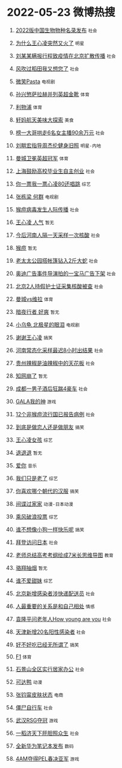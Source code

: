 # 2022-05-23 微博热搜 
1. [2022版中国生物物种名录发布](https://m.weibo.cn/search?containerid=100103type%3D1%26t%3D10%26q%3D%232022%E7%89%88%E4%B8%AD%E5%9B%BD%E7%94%9F%E7%89%A9%E7%89%A9%E7%A7%8D%E5%90%8D%E5%BD%95%E5%8F%91%E5%B8%83%23&stream_entry_id=51&isnewpage=1&extparam=seat%3D1%26c_type%3D51%26filter_type%3Drealtimehot%26cate%3D10103%26pos%3D0%26dgr%3D0%26display_time%3D1653244103%26pre_seqid%3D165324410371600446266&luicode=10000011&lfid=106003type%3D25%26t%3D3%26disable_hot%3D1%26filter_type%3Drealtimehot) `社会` 

2. [为什么王心凌突然又火了](https://m.weibo.cn/search?containerid=100103type%3D1%26t%3D10%26q%3D%23%E4%B8%BA%E4%BB%80%E4%B9%88%E7%8E%8B%E5%BF%83%E5%87%8C%E7%AA%81%E7%84%B6%E5%8F%88%E7%81%AB%E4%BA%86%23&stream_entry_id=31&isnewpage=1&extparam=seat%3D1%26c_type%3D31%26dgr%3D0%26cate%3D0%26realpos%3D1%26lcate%3D5001%26filter_type%3Drealtimehot%26flag%3D16%26pos%3D0%26display_time%3D1653244103%26pre_seqid%3D165324410371600446266&luicode=10000011&lfid=106003type%3D25%26t%3D3%26disable_hot%3D1%26filter_type%3Drealtimehot) `明星` 

3. [刘某某瞒报行程致疫情在北京扩散传播](https://m.weibo.cn/search?containerid=100103type%3D1%26t%3D10%26q%3D%23%E5%88%98%E6%9F%90%E6%9F%90%E7%9E%92%E6%8A%A5%E8%A1%8C%E7%A8%8B%E8%87%B4%E7%96%AB%E6%83%85%E5%9C%A8%E5%8C%97%E4%BA%AC%E6%89%A9%E6%95%A3%E4%BC%A0%E6%92%AD%23&stream_entry_id=31&isnewpage=1&extparam=seat%3D1%26c_type%3D31%26dgr%3D0%26cate%3D0%26realpos%3D2%26lcate%3D5001%26filter_type%3Drealtimehot%26flag%3D1%26pos%3D1%26display_time%3D1653244103%26pre_seqid%3D165324410371600446266&luicode=10000011&lfid=106003type%3D25%26t%3D3%26disable_hot%3D1%26filter_type%3Drealtimehot) `社会` 

4. [风吹过稻田我又想您了](https://m.weibo.cn/search?containerid=100103type%3D1%26t%3D10%26q%3D%23%E9%A3%8E%E5%90%B9%E8%BF%87%E7%A8%BB%E7%94%B0%E6%88%91%E5%8F%88%E6%83%B3%E6%82%A8%E4%BA%86%23&stream_entry_id=31&isnewpage=1&extparam=seat%3D1%26c_type%3D31%26dgr%3D0%26cate%3D0%26realpos%3D3%26lcate%3D5001%26filter_type%3Drealtimehot%26flag%3D16%26pos%3D2%26display_time%3D1653244103%26pre_seqid%3D165324410371600446266&luicode=10000011&lfid=106003type%3D25%26t%3D3%26disable_hot%3D1%26filter_type%3Drealtimehot) `社会` 

5. [微笑Pasta](https://m.weibo.cn/search?containerid=100103type%3D1%26t%3D10%26q%3D%E5%BE%AE%E7%AC%91Pasta&stream_entry_id=31&isnewpage=1&extparam=seat%3D1%26c_type%3D31%26dgr%3D0%26cate%3D0%26realpos%3D4%26lcate%3D5001%26filter_type%3Drealtimehot%26flag%3D16%26pos%3D3%26display_time%3D1653244103%26pre_seqid%3D165324410371600446266&luicode=10000011&lfid=106003type%3D25%26t%3D3%26disable_hot%3D1%26filter_type%3Drealtimehot) `电视剧` 

6. [孙兴慜萨拉赫并列英超金靴](http://m.weibo.cn/c/wbox?&id=j84w2uenjc&roomid=10030&q=%23%E5%AD%99%E5%85%B4%E6%85%9C%E8%90%A8%E6%8B%89%E8%B5%AB%E5%B9%B6%E5%88%97%E8%8B%B1%E8%B6%85%E9%87%91%E9%9D%B4%23&extparam=seat%3D1%26c_type%3D31%26dgr%3D0%26cate%3D0%26realpos%3D5%26lcate%3D5001%26filter_type%3Drealtimehot%26flag%3D1%26pos%3D4%26display_time%3D1653244103%26pre_seqid%3D165324410371600446266&luicode=10000011&lfid=106003type%3D25%26t%3D3%26disable_hot%3D1%26filter_type%3Drealtimehot) `体育` 

7. [利物浦](https://m.weibo.cn/search?containerid=100103type%3D1%26t%3D10%26q%3D%E5%88%A9%E7%89%A9%E6%B5%A6&stream_entry_id=31&isnewpage=1&extparam=seat%3D1%26c_type%3D31%26dgr%3D0%26cate%3D0%26realpos%3D6%26lcate%3D5001%26filter_type%3Drealtimehot%26flag%3D0%26pos%3D5%26display_time%3D1653244103%26pre_seqid%3D165324410371600446266&luicode=10000011&lfid=106003type%3D25%26t%3D3%26disable_hot%3D1%26filter_type%3Drealtimehot) `体育` 

8. [轩妈航天美味大探索](https://m.weibo.cn/search?containerid=100103type%3D1%26t%3D10%26q%3D%23%E8%BD%A9%E5%A6%88%E8%88%AA%E5%A4%A9%E7%BE%8E%E5%91%B3%E5%A4%A7%E6%8E%A2%E7%B4%A2%23&stream_entry_id=31&isnewpage=1&extparam=seat%3D1%26c_type%3D31%26dgr%3D0%26cate%3D0%26lcate%3D5001%26filter_type%3Drealtimehot%26topic_ad%3D1%26pos%3D6%26adid%3D154922%26display_time%3D1653244103%26pre_seqid%3D165324410371600446266&luicode=10000011&lfid=106003type%3D25%26t%3D3%26disable_hot%3D1%26filter_type%3Drealtimehot) `美食` 

9. [榜一大哥哄走6名女主播90余万元](https://m.weibo.cn/search?containerid=100103type%3D1%26t%3D10%26q%3D%23%E6%A6%9C%E4%B8%80%E5%A4%A7%E5%93%A5%E5%93%84%E8%B5%B06%E5%90%8D%E5%A5%B3%E4%B8%BB%E6%92%AD90%E4%BD%99%E4%B8%87%E5%85%83%23&stream_entry_id=31&isnewpage=1&extparam=seat%3D1%26c_type%3D31%26dgr%3D0%26cate%3D0%26realpos%3D7%26lcate%3D5001%26filter_type%3Drealtimehot%26flag%3D0%26pos%3D7%26display_time%3D1653244103%26pre_seqid%3D165324410371600446266&luicode=10000011&lfid=106003type%3D25%26t%3D3%26disable_hot%3D1%26filter_type%3Drealtimehot) `社会` 

10. [刘畊宏指导周杰伦健身旧照](https://m.weibo.cn/search?containerid=100103type%3D1%26t%3D10%26q%3D%23%E5%88%98%E7%95%8A%E5%AE%8F%E6%8C%87%E5%AF%BC%E5%91%A8%E6%9D%B0%E4%BC%A6%E5%81%A5%E8%BA%AB%E6%97%A7%E7%85%A7%23&stream_entry_id=31&isnewpage=1&extparam=seat%3D1%26c_type%3D31%26dgr%3D0%26cate%3D0%26realpos%3D8%26lcate%3D5001%26filter_type%3Drealtimehot%26flag%3D0%26pos%3D8%26display_time%3D1653244103%26pre_seqid%3D165324410371600446266&luicode=10000011&lfid=106003type%3D25%26t%3D3%26disable_hot%3D1%26filter_type%3Drealtimehot) `明星-内地` 

11. [曼城卫冕英超冠军](https://m.weibo.cn/search?containerid=100103type%3D1%26t%3D10%26q%3D%23%E6%9B%BC%E5%9F%8E%E5%8D%AB%E5%86%95%E8%8B%B1%E8%B6%85%E5%86%A0%E5%86%9B%23&stream_entry_id=31&isnewpage=1&extparam=seat%3D1%26c_type%3D31%26dgr%3D0%26cate%3D0%26realpos%3D9%26lcate%3D5001%26filter_type%3Drealtimehot%26flag%3D1%26pos%3D9%26display_time%3D1653244103%26pre_seqid%3D165324410371600446266&luicode=10000011&lfid=106003type%3D25%26t%3D3%26disable_hot%3D1%26filter_type%3Drealtimehot) `体育` 

12. [上海鼓励高校毕业生自主创业](https://m.weibo.cn/search?containerid=100103type%3D1%26t%3D10%26q%3D%23%E4%B8%8A%E6%B5%B7%E9%BC%93%E5%8A%B1%E9%AB%98%E6%A0%A1%E6%AF%95%E4%B8%9A%E7%94%9F%E8%87%AA%E4%B8%BB%E5%88%9B%E4%B8%9A%23&stream_entry_id=31&isnewpage=1&extparam=seat%3D1%26c_type%3D31%26dgr%3D0%26cate%3D0%26realpos%3D10%26lcate%3D5001%26filter_type%3Drealtimehot%26flag%3D0%26pos%3D10%26display_time%3D1653244103%26pre_seqid%3D165324410371600446266&luicode=10000011&lfid=106003type%3D25%26t%3D3%26disable_hot%3D1%26filter_type%3Drealtimehot) `社会` 

13. [你一票我一票心凌80还唱跳](https://m.weibo.cn/search?containerid=100103type%3D1%26t%3D10%26q%3D%23%E4%BD%A0%E4%B8%80%E7%A5%A8%E6%88%91%E4%B8%80%E7%A5%A8%E5%BF%83%E5%87%8C80%E8%BF%98%E5%94%B1%E8%B7%B3%23&stream_entry_id=31&isnewpage=1&extparam=seat%3D1%26c_type%3D31%26dgr%3D0%26cate%3D0%26realpos%3D11%26lcate%3D5001%26filter_type%3Drealtimehot%26flag%3D2%26pos%3D11%26display_time%3D1653244103%26pre_seqid%3D165324410371600446266&luicode=10000011&lfid=106003type%3D25%26t%3D3%26disable_hot%3D1%26filter_type%3Drealtimehot) `综艺` 

14. [张栋梁 何群](https://m.weibo.cn/search?containerid=100103type%3D1%26t%3D10%26q%3D%E5%BC%A0%E6%A0%8B%E6%A2%81+%E4%BD%95%E7%BE%A4&stream_entry_id=31&isnewpage=1&extparam=seat%3D1%26c_type%3D31%26dgr%3D0%26cate%3D0%26realpos%3D12%26lcate%3D5001%26filter_type%3Drealtimehot%26flag%3D2%26pos%3D12%26display_time%3D1653244103%26pre_seqid%3D165324410371600446266&luicode=10000011&lfid=106003type%3D25%26t%3D3%26disable_hot%3D1%26filter_type%3Drealtimehot) `电视剧` 

15. [猴痘病毒发生人际传播](https://m.weibo.cn/search?containerid=100103type%3D1%26t%3D10%26q%3D%23%E7%8C%B4%E7%97%98%E7%97%85%E6%AF%92%E5%8F%91%E7%94%9F%E4%BA%BA%E9%99%85%E4%BC%A0%E6%92%AD%23&stream_entry_id=31&isnewpage=1&extparam=seat%3D1%26c_type%3D31%26dgr%3D0%26cate%3D0%26realpos%3D13%26lcate%3D5001%26filter_type%3Drealtimehot%26flag%3D0%26pos%3D13%26display_time%3D1653244103%26pre_seqid%3D165324410371600446266&luicode=10000011&lfid=106003type%3D25%26t%3D3%26disable_hot%3D1%26filter_type%3Drealtimehot) `社会` 

16. [王心凌 人气](https://m.weibo.cn/search?containerid=100103type%3D1%26t%3D10%26q%3D%E7%8E%8B%E5%BF%83%E5%87%8C+%E4%BA%BA%E6%B0%94&stream_entry_id=31&isnewpage=1&extparam=seat%3D1%26c_type%3D31%26dgr%3D0%26cate%3D0%26realpos%3D14%26lcate%3D5001%26filter_type%3Drealtimehot%26flag%3D0%26pos%3D14%26display_time%3D1653244103%26pre_seqid%3D165324410371600446266&luicode=10000011&lfid=106003type%3D25%26t%3D3%26disable_hot%3D1%26filter_type%3Drealtimehot) `暂无` 

17. [今后河南人隔一天采样一次核酸](https://m.weibo.cn/search?containerid=100103type%3D1%26t%3D10%26q%3D%23%E4%BB%8A%E5%90%8E%E6%B2%B3%E5%8D%97%E4%BA%BA%E9%9A%94%E4%B8%80%E5%A4%A9%E9%87%87%E6%A0%B7%E4%B8%80%E6%AC%A1%E6%A0%B8%E9%85%B8%23&stream_entry_id=31&isnewpage=1&extparam=seat%3D1%26c_type%3D31%26dgr%3D0%26cate%3D0%26realpos%3D15%26lcate%3D5001%26filter_type%3Drealtimehot%26flag%3D0%26pos%3D15%26display_time%3D1653244103%26pre_seqid%3D165324410371600446266&luicode=10000011&lfid=106003type%3D25%26t%3D3%26disable_hot%3D1%26filter_type%3Drealtimehot) `社会` 

18. [猴痘](https://m.weibo.cn/search?containerid=100103type%3D1%26t%3D10%26q%3D%23%E7%8C%B4%E7%97%98%23&stream_entry_id=31&isnewpage=1&extparam=seat%3D1%26c_type%3D31%26dgr%3D0%26cate%3D0%26realpos%3D16%26lcate%3D5001%26filter_type%3Drealtimehot%26flag%3D2%26pos%3D16%26display_time%3D1653244103%26pre_seqid%3D165324410371600446266&luicode=10000011&lfid=106003type%3D25%26t%3D3%26disable_hot%3D1%26filter_type%3Drealtimehot) `暂无` 

19. [老太太公园搭帐篷钻入2斤大蛇](https://m.weibo.cn/search?containerid=100103type%3D1%26t%3D10%26q%3D%23%E8%80%81%E5%A4%AA%E5%A4%AA%E5%85%AC%E5%9B%AD%E6%90%AD%E5%B8%90%E7%AF%B7%E9%92%BB%E5%85%A52%E6%96%A4%E5%A4%A7%E8%9B%87%23&stream_entry_id=31&isnewpage=1&extparam=seat%3D1%26c_type%3D31%26dgr%3D0%26cate%3D0%26realpos%3D17%26lcate%3D5001%26filter_type%3Drealtimehot%26flag%3D0%26pos%3D17%26display_time%3D1653244103%26pre_seqid%3D165324410371600446266&luicode=10000011&lfid=106003type%3D25%26t%3D3%26disable_hot%3D1%26filter_type%3Drealtimehot) `社会` 

20. [奥迪广告事件导演拍的一宝马广告下架](https://m.weibo.cn/search?containerid=100103type%3D1%26t%3D10%26q%3D%23%E5%A5%A5%E8%BF%AA%E5%B9%BF%E5%91%8A%E4%BA%8B%E4%BB%B6%E5%AF%BC%E6%BC%94%E6%8B%8D%E7%9A%84%E4%B8%80%E5%AE%9D%E9%A9%AC%E5%B9%BF%E5%91%8A%E4%B8%8B%E6%9E%B6%23&stream_entry_id=31&isnewpage=1&extparam=seat%3D1%26c_type%3D31%26dgr%3D0%26cate%3D0%26realpos%3D18%26lcate%3D5001%26filter_type%3Drealtimehot%26flag%3D0%26pos%3D18%26display_time%3D1653244103%26pre_seqid%3D165324410371600446266&luicode=10000011&lfid=106003type%3D25%26t%3D3%26disable_hot%3D1%26filter_type%3Drealtimehot) `社会` 

21. [北京2人持假护士证采集核酸被查](https://m.weibo.cn/search?containerid=100103type%3D1%26t%3D10%26q%3D%23%E5%8C%97%E4%BA%AC2%E4%BA%BA%E6%8C%81%E5%81%87%E6%8A%A4%E5%A3%AB%E8%AF%81%E9%87%87%E9%9B%86%E6%A0%B8%E9%85%B8%E8%A2%AB%E6%9F%A5%23&stream_entry_id=31&isnewpage=1&extparam=seat%3D1%26c_type%3D31%26dgr%3D0%26cate%3D0%26realpos%3D19%26lcate%3D5001%26filter_type%3Drealtimehot%26flag%3D0%26pos%3D19%26display_time%3D1653244103%26pre_seqid%3D165324410371600446266&luicode=10000011&lfid=106003type%3D25%26t%3D3%26disable_hot%3D1%26filter_type%3Drealtimehot) `社会` 

22. [曼城vs维拉](http://m.weibo.cn/c/wbox?&id=j84w2uenjc&roomid=9994&q=%23%E6%9B%BC%E5%9F%8Evs%E7%BB%B4%E6%8B%89%23&extparam=seat%3D1%26c_type%3D31%26dgr%3D0%26cate%3D0%26realpos%3D20%26lcate%3D5001%26filter_type%3Drealtimehot%26flag%3D0%26pos%3D20%26display_time%3D1653244103%26pre_seqid%3D165324410371600446266&luicode=10000011&lfid=106003type%3D25%26t%3D3%26disable_hot%3D1%26filter_type%3Drealtimehot) `体育` 

23. [暗夜行者 好爽](https://m.weibo.cn/search?containerid=100103type%3D1%26t%3D10%26q%3D%E6%9A%97%E5%A4%9C%E8%A1%8C%E8%80%85+%E5%A5%BD%E7%88%BD&stream_entry_id=31&isnewpage=1&extparam=seat%3D1%26c_type%3D31%26dgr%3D0%26cate%3D0%26realpos%3D21%26lcate%3D5001%26filter_type%3Drealtimehot%26flag%3D0%26pos%3D21%26display_time%3D1653244103%26pre_seqid%3D165324410371600446266&luicode=10000011&lfid=106003type%3D25%26t%3D3%26disable_hot%3D1%26filter_type%3Drealtimehot) `暂无` 

24. [小乌龟 北极星的眼泪](https://m.weibo.cn/search?containerid=100103type%3D1%26t%3D10%26q%3D%E5%B0%8F%E4%B9%8C%E9%BE%9F+%E5%8C%97%E6%9E%81%E6%98%9F%E7%9A%84%E7%9C%BC%E6%B3%AA&stream_entry_id=31&isnewpage=1&extparam=seat%3D1%26c_type%3D31%26dgr%3D0%26cate%3D0%26realpos%3D22%26lcate%3D5001%26filter_type%3Drealtimehot%26flag%3D0%26pos%3D22%26display_time%3D1653244103%26pre_seqid%3D165324410371600446266&luicode=10000011&lfid=106003type%3D25%26t%3D3%26disable_hot%3D1%26filter_type%3Drealtimehot) `电视剧` 

25. [谢谢王心凌](https://m.weibo.cn/search?containerid=100103type%3D1%26t%3D10%26q%3D%23%E8%B0%A2%E8%B0%A2%E7%8E%8B%E5%BF%83%E5%87%8C%23&stream_entry_id=31&isnewpage=1&extparam=seat%3D1%26c_type%3D31%26dgr%3D0%26cate%3D0%26realpos%3D23%26lcate%3D5001%26filter_type%3Drealtimehot%26flag%3D0%26pos%3D23%26display_time%3D1653244103%26pre_seqid%3D165324410371600446266&luicode=10000011&lfid=106003type%3D25%26t%3D3%26disable_hot%3D1%26filter_type%3Drealtimehot) `搞笑` 

26. [河南常态化采样最迟8小时出结果](https://m.weibo.cn/search?containerid=100103type%3D1%26t%3D10%26q%3D%23%E6%B2%B3%E5%8D%97%E5%B8%B8%E6%80%81%E5%8C%96%E9%87%87%E6%A0%B7%E6%9C%80%E8%BF%9F8%E5%B0%8F%E6%97%B6%E5%87%BA%E7%BB%93%E6%9E%9C%23&stream_entry_id=31&isnewpage=1&extparam=seat%3D1%26c_type%3D31%26dgr%3D0%26cate%3D0%26realpos%3D24%26lcate%3D5001%26filter_type%3Drealtimehot%26flag%3D0%26pos%3D24%26display_time%3D1653244103%26pre_seqid%3D165324410371600446266&luicode=10000011&lfid=106003type%3D25%26t%3D3%26disable_hot%3D1%26filter_type%3Drealtimehot) `社会` 

27. [贵州辣椒是油辣椒中的天花板](https://m.weibo.cn/search?containerid=100103type%3D1%26t%3D10%26q%3D%23%E8%B4%B5%E5%B7%9E%E8%BE%A3%E6%A4%92%E6%98%AF%E6%B2%B9%E8%BE%A3%E6%A4%92%E4%B8%AD%E7%9A%84%E5%A4%A9%E8%8A%B1%E6%9D%BF%23&stream_entry_id=31&isnewpage=1&extparam=seat%3D1%26c_type%3D31%26dgr%3D0%26cate%3D0%26realpos%3D25%26lcate%3D5001%26filter_type%3Drealtimehot%26flag%3D0%26pos%3D25%26display_time%3D1653244103%26pre_seqid%3D165324410371600446266&luicode=10000011&lfid=106003type%3D25%26t%3D3%26disable_hot%3D1%26filter_type%3Drealtimehot) `社会` 

28. [知网崩了](https://m.weibo.cn/search?containerid=100103type%3D1%26t%3D10%26q%3D%E7%9F%A5%E7%BD%91%E5%B4%A9%E4%BA%86&stream_entry_id=31&isnewpage=1&extparam=seat%3D1%26c_type%3D31%26dgr%3D0%26cate%3D0%26realpos%3D26%26lcate%3D5001%26filter_type%3Drealtimehot%26flag%3D0%26pos%3D26%26display_time%3D1653244103%26pre_seqid%3D165324410371600446266&luicode=10000011&lfid=106003type%3D25%26t%3D3%26disable_hot%3D1%26filter_type%3Drealtimehot) `暂无` 

29. [成都一男子酒后狂踹4豪车](https://m.weibo.cn/search?containerid=100103type%3D1%26t%3D10%26q%3D%23%E6%88%90%E9%83%BD%E4%B8%80%E7%94%B7%E5%AD%90%E9%85%92%E5%90%8E%E7%8B%82%E8%B8%B94%E8%B1%AA%E8%BD%A6%23&stream_entry_id=31&isnewpage=1&extparam=seat%3D1%26c_type%3D31%26dgr%3D0%26cate%3D0%26realpos%3D27%26lcate%3D5001%26filter_type%3Drealtimehot%26flag%3D0%26pos%3D27%26display_time%3D1653244103%26pre_seqid%3D165324410371600446266&luicode=10000011&lfid=106003type%3D25%26t%3D3%26disable_hot%3D1%26filter_type%3Drealtimehot) `社会` 

30. [GALA我的神](https://m.weibo.cn/search?containerid=100103type%3D1%26t%3D10%26q%3D%23GALA%E6%88%91%E7%9A%84%E7%A5%9E%23&stream_entry_id=31&isnewpage=1&extparam=seat%3D1%26c_type%3D31%26dgr%3D0%26cate%3D0%26realpos%3D28%26lcate%3D5001%26filter_type%3Drealtimehot%26flag%3D0%26pos%3D28%26display_time%3D1653244103%26pre_seqid%3D165324410371600446266&luicode=10000011&lfid=106003type%3D25%26t%3D3%26disable_hot%3D1%26filter_type%3Drealtimehot) `游戏` 

31. [12个非猴痘流行国已报告病例](https://m.weibo.cn/search?containerid=100103type%3D1%26t%3D10%26q%3D%2312%E4%B8%AA%E9%9D%9E%E7%8C%B4%E7%97%98%E6%B5%81%E8%A1%8C%E5%9B%BD%E5%B7%B2%E6%8A%A5%E5%91%8A%E7%97%85%E4%BE%8B%23&stream_entry_id=31&isnewpage=1&extparam=seat%3D1%26c_type%3D31%26dgr%3D0%26cate%3D0%26realpos%3D29%26lcate%3D5001%26filter_type%3Drealtimehot%26flag%3D0%26pos%3D29%26display_time%3D1653244103%26pre_seqid%3D165324410371600446266&luicode=10000011&lfid=106003type%3D25%26t%3D3%26disable_hot%3D1%26filter_type%3Drealtimehot) `社会` 

32. [到底是做恋人还是做朋友](https://m.weibo.cn/search?containerid=100103type%3D1%26t%3D10%26q%3D%23%E5%88%B0%E5%BA%95%E6%98%AF%E5%81%9A%E6%81%8B%E4%BA%BA%E8%BF%98%E6%98%AF%E5%81%9A%E6%9C%8B%E5%8F%8B%23&stream_entry_id=31&isnewpage=1&extparam=seat%3D1%26c_type%3D31%26dgr%3D0%26cate%3D0%26realpos%3D30%26lcate%3D5001%26filter_type%3Drealtimehot%26flag%3D0%26pos%3D30%26display_time%3D1653244103%26pre_seqid%3D165324410371600446266&luicode=10000011&lfid=106003type%3D25%26t%3D3%26disable_hot%3D1%26filter_type%3Drealtimehot) `搞笑` 

33. [王心凌女孩](https://m.weibo.cn/search?containerid=100103type%3D1%26t%3D10%26q%3D%23%E7%8E%8B%E5%BF%83%E5%87%8C%E5%A5%B3%E5%AD%A9%23&stream_entry_id=31&isnewpage=1&extparam=seat%3D1%26c_type%3D31%26dgr%3D0%26cate%3D0%26realpos%3D31%26lcate%3D5001%26filter_type%3Drealtimehot%26flag%3D0%26pos%3D31%26display_time%3D1653244103%26pre_seqid%3D165324410371600446266&luicode=10000011&lfid=106003type%3D25%26t%3D3%26disable_hot%3D1%26filter_type%3Drealtimehot) `综艺` 

34. [退退退](https://m.weibo.cn/search?containerid=100103type%3D1%26t%3D10%26q%3D%23%E9%80%80%E9%80%80%E9%80%80%23&stream_entry_id=31&isnewpage=1&extparam=seat%3D1%26c_type%3D31%26dgr%3D0%26cate%3D0%26realpos%3D32%26lcate%3D5001%26filter_type%3Drealtimehot%26flag%3D0%26pos%3D32%26display_time%3D1653244103%26pre_seqid%3D165324410371600446266&luicode=10000011&lfid=106003type%3D25%26t%3D3%26disable_hot%3D1%26filter_type%3Drealtimehot) `暂无` 

35. [爱你](https://m.weibo.cn/search?containerid=100103type%3D1%26t%3D10%26q%3D%E7%88%B1%E4%BD%A0&stream_entry_id=31&isnewpage=1&extparam=seat%3D1%26c_type%3D31%26dgr%3D0%26cate%3D0%26realpos%3D33%26lcate%3D5001%26filter_type%3Drealtimehot%26flag%3D0%26pos%3D33%26display_time%3D1653244103%26pre_seqid%3D165324410371600446266&luicode=10000011&lfid=106003type%3D25%26t%3D3%26disable_hot%3D1%26filter_type%3Drealtimehot) `音乐` 

36. [我们只是老了](https://m.weibo.cn/search?containerid=100103type%3D1%26t%3D10%26q%3D%23%E6%88%91%E4%BB%AC%E5%8F%AA%E6%98%AF%E8%80%81%E4%BA%86%23&stream_entry_id=31&isnewpage=1&extparam=seat%3D1%26c_type%3D31%26dgr%3D0%26cate%3D0%26realpos%3D34%26lcate%3D5001%26filter_type%3Drealtimehot%26flag%3D0%26pos%3D34%26display_time%3D1653244103%26pre_seqid%3D165324410371600446266&luicode=10000011&lfid=106003type%3D25%26t%3D3%26disable_hot%3D1%26filter_type%3Drealtimehot) `综艺` 

37. [你喜欢哪个朝代的汉服](https://m.weibo.cn/search?containerid=100103type%3D1%26t%3D10%26q%3D%23%E4%BD%A0%E5%96%9C%E6%AC%A2%E5%93%AA%E4%B8%AA%E6%9C%9D%E4%BB%A3%E7%9A%84%E6%B1%89%E6%9C%8D%23&stream_entry_id=31&isnewpage=1&extparam=seat%3D1%26c_type%3D31%26dgr%3D0%26cate%3D0%26realpos%3D35%26lcate%3D5001%26filter_type%3Drealtimehot%26flag%3D0%26pos%3D35%26display_time%3D1653244103%26pre_seqid%3D165324410371600446266&luicode=10000011&lfid=106003type%3D25%26t%3D3%26disable_hot%3D1%26filter_type%3Drealtimehot) `搞笑` 

38. [间谍过家家](https://m.weibo.cn/search?containerid=100103type%3D1%26t%3D10%26q%3D%E9%97%B4%E8%B0%8D%E8%BF%87%E5%AE%B6%E5%AE%B6&stream_entry_id=31&isnewpage=1&extparam=seat%3D1%26c_type%3D31%26dgr%3D0%26cate%3D0%26realpos%3D36%26lcate%3D5001%26filter_type%3Drealtimehot%26flag%3D0%26pos%3D36%26display_time%3D1653244103%26pre_seqid%3D165324410371600446266&luicode=10000011&lfid=106003type%3D25%26t%3D3%26disable_hot%3D1%26filter_type%3Drealtimehot) `动漫-日本动漫` 

39. [乘风破浪投票](https://m.weibo.cn/search?containerid=100103type%3D1%26t%3D10%26q%3D%23%E4%B9%98%E9%A3%8E%E7%A0%B4%E6%B5%AA%E6%8A%95%E7%A5%A8%23&stream_entry_id=31&isnewpage=1&extparam=seat%3D1%26c_type%3D31%26dgr%3D0%26cate%3D0%26realpos%3D37%26lcate%3D5001%26filter_type%3Drealtimehot%26flag%3D0%26pos%3D37%26display_time%3D1653244103%26pre_seqid%3D165324410371600446266&luicode=10000011&lfid=106003type%3D25%26t%3D3%26disable_hot%3D1%26filter_type%3Drealtimehot) `综艺` 

40. [谁不想像小狗一样快乐呢](https://m.weibo.cn/search?containerid=100103type%3D1%26t%3D10%26q%3D%23%E8%B0%81%E4%B8%8D%E6%83%B3%E5%83%8F%E5%B0%8F%E7%8B%97%E4%B8%80%E6%A0%B7%E5%BF%AB%E4%B9%90%E5%91%A2%23&stream_entry_id=31&isnewpage=1&extparam=seat%3D1%26c_type%3D31%26dgr%3D0%26cate%3D0%26realpos%3D38%26lcate%3D5001%26filter_type%3Drealtimehot%26flag%3D0%26pos%3D38%26display_time%3D1653244103%26pre_seqid%3D165324410371600446266&luicode=10000011&lfid=106003type%3D25%26t%3D3%26disable_hot%3D1%26filter_type%3Drealtimehot) `搞笑` 

41. [拜登访问日本](https://m.weibo.cn/search?containerid=100103type%3D1%26t%3D10%26q%3D%23%E6%8B%9C%E7%99%BB%E8%AE%BF%E9%97%AE%E6%97%A5%E6%9C%AC%23&stream_entry_id=31&isnewpage=1&extparam=seat%3D1%26c_type%3D31%26dgr%3D0%26cate%3D0%26realpos%3D39%26lcate%3D5001%26filter_type%3Drealtimehot%26flag%3D0%26pos%3D39%26display_time%3D1653244103%26pre_seqid%3D165324410371600446266&luicode=10000011&lfid=106003type%3D25%26t%3D3%26disable_hot%3D1%26filter_type%3Drealtimehot) `社会` 

42. [老师总结高考考纲绘成7米长思维导图](https://m.weibo.cn/search?containerid=100103type%3D1%26t%3D10%26q%3D%23%E8%80%81%E5%B8%88%E6%80%BB%E7%BB%93%E9%AB%98%E8%80%83%E8%80%83%E7%BA%B2%E7%BB%98%E6%88%907%E7%B1%B3%E9%95%BF%E6%80%9D%E7%BB%B4%E5%AF%BC%E5%9B%BE%23&stream_entry_id=31&isnewpage=1&extparam=seat%3D1%26c_type%3D31%26dgr%3D0%26cate%3D0%26realpos%3D40%26lcate%3D5001%26filter_type%3Drealtimehot%26flag%3D0%26pos%3D40%26display_time%3D1653244103%26pre_seqid%3D165324410371600446266&luicode=10000011&lfid=106003type%3D25%26t%3D3%26disable_hot%3D1%26filter_type%3Drealtimehot) `教育` 

43. [骆翔抽烟](https://m.weibo.cn/search?containerid=100103type%3D1%26t%3D10%26q%3D%E9%AA%86%E7%BF%94%E6%8A%BD%E7%83%9F&stream_entry_id=31&isnewpage=1&extparam=seat%3D1%26c_type%3D31%26dgr%3D0%26cate%3D0%26realpos%3D41%26lcate%3D5001%26filter_type%3Drealtimehot%26flag%3D0%26pos%3D41%26display_time%3D1653244103%26pre_seqid%3D165324410371600446266&luicode=10000011&lfid=106003type%3D25%26t%3D3%26disable_hot%3D1%26filter_type%3Drealtimehot) `暂无` 

44. [谁不爱甜妹](https://m.weibo.cn/search?containerid=100103type%3D1%26t%3D10%26q%3D%23%E8%B0%81%E4%B8%8D%E7%88%B1%E7%94%9C%E5%A6%B9%23&stream_entry_id=31&isnewpage=1&extparam=seat%3D1%26c_type%3D31%26dgr%3D0%26cate%3D0%26realpos%3D42%26lcate%3D5001%26filter_type%3Drealtimehot%26flag%3D0%26pos%3D42%26display_time%3D1653244103%26pre_seqid%3D165324410371600446266&luicode=10000011&lfid=106003type%3D25%26t%3D3%26disable_hot%3D1%26filter_type%3Drealtimehot) `综艺` 

45. [北京新增感染者涉快递配送员](https://m.weibo.cn/search?containerid=100103type%3D1%26t%3D10%26q%3D%23%E5%8C%97%E4%BA%AC%E6%96%B0%E5%A2%9E%E6%84%9F%E6%9F%93%E8%80%85%E6%B6%89%E5%BF%AB%E9%80%92%E9%85%8D%E9%80%81%E5%91%98%23&stream_entry_id=31&isnewpage=1&extparam=seat%3D1%26c_type%3D31%26dgr%3D0%26cate%3D0%26realpos%3D43%26lcate%3D5001%26filter_type%3Drealtimehot%26flag%3D0%26pos%3D43%26display_time%3D1653244103%26pre_seqid%3D165324410371600446266&luicode=10000011&lfid=106003type%3D25%26t%3D3%26disable_hot%3D1%26filter_type%3Drealtimehot) `社会` 

46. [人最重要的关系是和自己相处](https://m.weibo.cn/search?containerid=100103type%3D1%26t%3D10%26q%3D%23%E4%BA%BA%E6%9C%80%E9%87%8D%E8%A6%81%E7%9A%84%E5%85%B3%E7%B3%BB%E6%98%AF%E5%92%8C%E8%87%AA%E5%B7%B1%E7%9B%B8%E5%A4%84%23&stream_entry_id=31&isnewpage=1&extparam=seat%3D1%26c_type%3D31%26dgr%3D0%26cate%3D0%26realpos%3D44%26lcate%3D5001%26filter_type%3Drealtimehot%26flag%3D0%26pos%3D44%26display_time%3D1653244103%26pre_seqid%3D165324410371600446266&luicode=10000011&lfid=106003type%3D25%26t%3D3%26disable_hot%3D1%26filter_type%3Drealtimehot) `情感` 

47. [袁隆平问老年人How young are you](https://m.weibo.cn/search?containerid=100103type%3D1%26t%3D10%26q%3D%E8%A2%81%E9%9A%86%E5%B9%B3%E9%97%AE%E8%80%81%E5%B9%B4%E4%BA%BAHow+young+are+you&stream_entry_id=31&isnewpage=1&extparam=seat%3D1%26c_type%3D31%26dgr%3D0%26cate%3D0%26realpos%3D45%26lcate%3D5001%26filter_type%3Drealtimehot%26flag%3D0%26pos%3D45%26display_time%3D1653244103%26pre_seqid%3D165324410371600446266&luicode=10000011&lfid=106003type%3D25%26t%3D3%26disable_hot%3D1%26filter_type%3Drealtimehot) `社会` 

48. [天津新增20名阳性感染者](https://m.weibo.cn/search?containerid=100103type%3D1%26t%3D10%26q%3D%23%E5%A4%A9%E6%B4%A5%E6%96%B0%E5%A2%9E20%E5%90%8D%E9%98%B3%E6%80%A7%E6%84%9F%E6%9F%93%E8%80%85%23&stream_entry_id=31&isnewpage=1&extparam=seat%3D1%26c_type%3D31%26dgr%3D0%26cate%3D0%26realpos%3D46%26lcate%3D5001%26filter_type%3Drealtimehot%26flag%3D0%26pos%3D46%26display_time%3D1653244103%26pre_seqid%3D165324410371600446266&luicode=10000011&lfid=106003type%3D25%26t%3D3%26disable_hot%3D1%26filter_type%3Drealtimehot) `社会` 

49. [好不好吃已经无所谓了](https://m.weibo.cn/search?containerid=100103type%3D1%26t%3D10%26q%3D%23%E5%A5%BD%E4%B8%8D%E5%A5%BD%E5%90%83%E5%B7%B2%E7%BB%8F%E6%97%A0%E6%89%80%E8%B0%93%E4%BA%86%23&stream_entry_id=31&isnewpage=1&extparam=seat%3D1%26c_type%3D31%26dgr%3D0%26cate%3D0%26realpos%3D47%26lcate%3D5001%26filter_type%3Drealtimehot%26flag%3D0%26pos%3D47%26display_time%3D1653244103%26pre_seqid%3D165324410371600446266&luicode=10000011&lfid=106003type%3D25%26t%3D3%26disable_hot%3D1%26filter_type%3Drealtimehot) `搞笑` 

50. [F1](https://m.weibo.cn/search?containerid=100103type%3D1%26t%3D10%26q%3DF1&stream_entry_id=31&isnewpage=1&extparam=seat%3D1%26c_type%3D31%26dgr%3D0%26cate%3D0%26realpos%3D48%26lcate%3D5001%26filter_type%3Drealtimehot%26flag%3D0%26pos%3D48%26display_time%3D1653244103%26pre_seqid%3D165324410371600446266&luicode=10000011&lfid=106003type%3D25%26t%3D3%26disable_hot%3D1%26filter_type%3Drealtimehot) `体育` 

51. [石景山全区实行居家办公](https://m.weibo.cn/search?containerid=100103type%3D1%26t%3D10%26q%3D%23%E7%9F%B3%E6%99%AF%E5%B1%B1%E5%85%A8%E5%8C%BA%E5%AE%9E%E8%A1%8C%E5%B1%85%E5%AE%B6%E5%8A%9E%E5%85%AC%23&stream_entry_id=31&isnewpage=1&extparam=seat%3D1%26c_type%3D31%26dgr%3D0%26cate%3D0%26realpos%3D49%26lcate%3D5001%26filter_type%3Drealtimehot%26flag%3D0%26pos%3D49%26display_time%3D1653244103%26pre_seqid%3D165324410371600446266&luicode=10000011&lfid=106003type%3D25%26t%3D3%26disable_hot%3D1%26filter_type%3Drealtimehot) `社会` 

52. [可达鸭](https://m.weibo.cn/search?containerid=100103type%3D1%26t%3D10%26q%3D%E5%8F%AF%E8%BE%BE%E9%B8%AD&stream_entry_id=31&isnewpage=1&extparam=seat%3D1%26c_type%3D31%26dgr%3D0%26cate%3D0%26realpos%3D50%26lcate%3D5001%26filter_type%3Drealtimehot%26flag%3D0%26pos%3D50%26display_time%3D1653244103%26pre_seqid%3D165324410371600446266&luicode=10000011&lfid=106003type%3D25%26t%3D3%26disable_hot%3D1%26filter_type%3Drealtimehot) `动漫` 

53. [张钧甯皮肤状态](https://m.weibo.cn/search?containerid=100103type%3D1%26t%3D10%26q%3D%23%E5%BC%A0%E9%92%A7%E7%94%AF%E7%9A%AE%E8%82%A4%E7%8A%B6%E6%80%81%23&stream_entry_id=31&isnewpage=1&extparam=seat%3D1%26c_type%3D31%26dgr%3D0%26cate%3D0%26lcate%3D5001%26topic_ad%3D1%26adid%3D154571%26pos%3D3%26filter_type%3Drealtimehot%26display_time%3D1653240304%26pre_seqid%3D1653240304418024254154&luicode=10000011&lfid=106003type%3D25%26t%3D3%26disable_hot%3D1%26filter_type%3Drealtimehot) `电商` 

54. [僵尸自行车](https://m.weibo.cn/search?containerid=100103type%3D1%26t%3D10%26q%3D%E5%83%B5%E5%B0%B8%E8%87%AA%E8%A1%8C%E8%BD%A6&stream_entry_id=31&isnewpage=1&extparam=seat%3D1%26c_type%3D31%26dgr%3D0%26cate%3D0%26lcate%3D5001%26filter_type%3Drealtimehot%26realpos%3D49%26pos%3D49%26flag%3D0%26display_time%3D1653240304%26pre_seqid%3D1653240304418024254154&luicode=10000011&lfid=106003type%3D25%26t%3D3%26disable_hot%3D1%26filter_type%3Drealtimehot) `社会` 

55. [武汉RSG夺冠](http://m.weibo.cn/c/wbox?&id=j84w2uenjc&roomid=10029&q=%23%E6%AD%A6%E6%B1%89RSG%E5%A4%BA%E5%86%A0%23&extparam=seat%3D1%26c_type%3D31%26dgr%3D0%26cate%3D0%26lcate%3D5001%26filter_type%3Drealtimehot%26realpos%3D50%26pos%3D50%26flag%3D0%26display_time%3D1653240304%26pre_seqid%3D1653240304418024254154&luicode=10000011&lfid=106003type%3D25%26t%3D3%26disable_hot%3D1%26filter_type%3Drealtimehot) `游戏` 

56. [一稻济天下肝胆照众生](https://m.weibo.cn/search?containerid=100103type%3D1%26t%3D10%26q%3D%23%E4%B8%80%E7%A8%BB%E6%B5%8E%E5%A4%A9%E4%B8%8B%E8%82%9D%E8%83%86%E7%85%A7%E4%BC%97%E7%94%9F%23&stream_entry_id=51&isnewpage=1&extparam=seat%3D1%26c_type%3D51%26dgr%3D0%26cate%3D10103%26pos%3D0%26filter_type%3Drealtimehot%26display_time%3D1653237218%26pre_seqid%3D165323721896902002055&luicode=10000011&lfid=106003type%3D25%26t%3D3%26disable_hot%3D1%26filter_type%3Drealtimehot) `社会` 

57. [全新华为笔记本发布](https://m.weibo.cn/search?containerid=100103type%3D1%26t%3D10%26q%3D%23%E5%85%A8%E6%96%B0%E5%8D%8E%E4%B8%BA%E7%AC%94%E8%AE%B0%E6%9C%AC%E5%8F%91%E5%B8%83%23&stream_entry_id=31&isnewpage=1&extparam=seat%3D1%26c_type%3D31%26dgr%3D0%26cate%3D0%26lcate%3D5001%26topic_ad%3D1%26adid%3D155004%26pos%3D3%26filter_type%3Drealtimehot%26display_time%3D1653237218%26pre_seqid%3D165323721896902002055&luicode=10000011&lfid=106003type%3D25%26t%3D3%26disable_hot%3D1%26filter_type%3Drealtimehot) `数码` 

58. [4AM夺得PEL春决亚军](https://m.weibo.cn/search?containerid=100103type%3D1%26t%3D10%26q%3D%234AM%E5%A4%BA%E5%BE%97PEL%E6%98%A5%E5%86%B3%E4%BA%9A%E5%86%9B%23&stream_entry_id=31&isnewpage=1&extparam=seat%3D1%26c_type%3D31%26dgr%3D0%26cate%3D0%26lcate%3D5001%26filter_type%3Drealtimehot%26realpos%3D48%26pos%3D48%26flag%3D0%26display_time%3D1653237218%26pre_seqid%3D165323721896902002055&luicode=10000011&lfid=106003type%3D25%26t%3D3%26disable_hot%3D1%26filter_type%3Drealtimehot) `游戏` 
